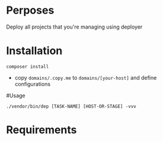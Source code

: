 # Perposes

Deploy all projects that you're managing using deployer

# Installation

```shell
composer install
```
- copy `domains/.copy.me` to `domains/[your-host]` and define configurations

#Usage
```shell
./vendor/bin/dep [TASK-NAME] [HOST-OR-STAGE] -vvv
```

# Requirements